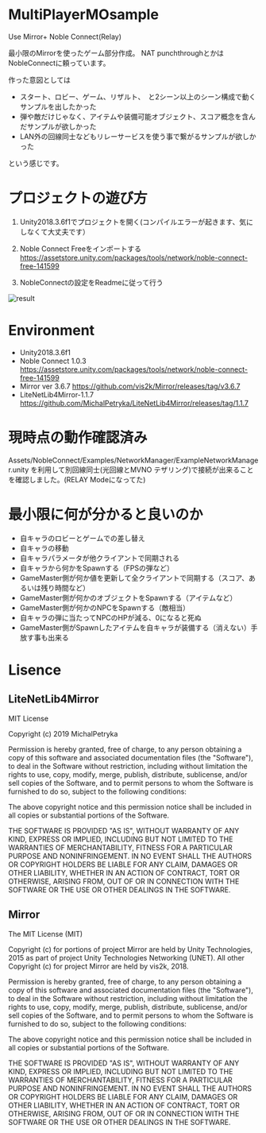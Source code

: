 # MultiPlayerMOsample
Use Mirror+ Noble Connect(Relay)

最小限のMirrorを使ったゲーム部分作成。
NAT punchthroughとかはNobleConnectに頼っています。

作った意図としては
- スタート、ロビー、ゲーム、リザルト、　と2シーン以上のシーン構成で動くサンプルを出したかった
- 弾や敵だけじゃなく、アイテムや装備可能オブジェクト、スコア概念を含んだサンプルが欲しかった
- LAN外の回線同士などもリレーサービスを使う事で繋がるサンプルが欲しかった

という感じです。


# プロジェクトの遊び方
1. Unity2018.3.6f1でプロジェクトを開く(コンパイルエラーが起きます、気にしなくて大丈夫です）

2. Noble Connect Freeをインポートする
https://assetstore.unity.com/packages/tools/network/noble-connect-free-141599

3. NobleConnectの設定をReadmeに従って行う

![result](https://github.com/neon-izm/NobleConnectMirrorSample/blob/master/DocImage/Sample.gif?raw=true)



# Environment
- Unity2018.3.6f1
- Noble Connect 1.0.3 https://assetstore.unity.com/packages/tools/network/noble-connect-free-141599
- Mirror ver 3.6.7 https://github.com/vis2k/Mirror/releases/tag/v3.6.7
- LiteNetLib4Mirror-1.1.7 https://github.com/MichalPetryka/LiteNetLib4Mirror/releases/tag/1.1.7

# 現時点の動作確認済み
Assets/NobleConnect/Examples/NetworkManager/ExampleNetworkManager.unity
を利用して別回線同士(光回線とMVNO テザリング)で接続が出来ることを確認しました。(RELAY Modeになってた)

# 最小限に何が分かると良いのか
- 自キャラのロビーとゲームでの差し替え
- 自キャラの移動
- 自キャラパラメータが他クライアントで同期される
- 自キャラから何かをSpawnする（FPSの弾など）
- GameMaster側が何か値を更新して全クライアントで同期する（スコア、あるいは残り時間など）
- GameMaster側が何かのオブジェクトをSpawnする（アイテムなど）
- GameMaster側が何かのNPCをSpawnする（敵相当）
- 自キャラの弾に当たってNPCのHPが減る、0になると死ぬ
- GameMaster側がSpawnしたアイテムを自キャラが装備する（消えない）手放す事も出来る


# Lisence

## LiteNetLib4Mirror
MIT License

Copyright (c) 2019 MichalPetryka

Permission is hereby granted, free of charge, to any person obtaining a copy
of this software and associated documentation files (the "Software"), to deal
in the Software without restriction, including without limitation the rights
to use, copy, modify, merge, publish, distribute, sublicense, and/or sell
copies of the Software, and to permit persons to whom the Software is
furnished to do so, subject to the following conditions:

The above copyright notice and this permission notice shall be included in all
copies or substantial portions of the Software.

THE SOFTWARE IS PROVIDED "AS IS", WITHOUT WARRANTY OF ANY KIND, EXPRESS OR
IMPLIED, INCLUDING BUT NOT LIMITED TO THE WARRANTIES OF MERCHANTABILITY,
FITNESS FOR A PARTICULAR PURPOSE AND NONINFRINGEMENT. IN NO EVENT SHALL THE
AUTHORS OR COPYRIGHT HOLDERS BE LIABLE FOR ANY CLAIM, DAMAGES OR OTHER
LIABILITY, WHETHER IN AN ACTION OF CONTRACT, TORT OR OTHERWISE, ARISING FROM,
OUT OF OR IN CONNECTION WITH THE SOFTWARE OR THE USE OR OTHER DEALINGS IN THE
SOFTWARE.

## Mirror
The MIT License (MIT)

Copyright (c) for portions of project Mirror are held by Unity Technologies, 2015 as part of project Unity Technologies Networking (UNET).
All other Copyright (c) for project Mirror are held by vis2k, 2018.

Permission is hereby granted, free of charge, to any person obtaining a copy
of this software and associated documentation files (the "Software"), to deal
in the Software without restriction, including without limitation the rights
to use, copy, modify, merge, publish, distribute, sublicense, and/or sell
copies of the Software, and to permit persons to whom the Software is
furnished to do so, subject to the following conditions:

The above copyright notice and this permission notice shall be included in
all copies or substantial portions of the Software.

THE SOFTWARE IS PROVIDED "AS IS", WITHOUT WARRANTY OF ANY KIND, EXPRESS OR
IMPLIED, INCLUDING BUT NOT LIMITED TO THE WARRANTIES OF MERCHANTABILITY,
FITNESS FOR A PARTICULAR PURPOSE AND NONINFRINGEMENT. IN NO EVENT SHALL THE
AUTHORS OR COPYRIGHT HOLDERS BE LIABLE FOR ANY CLAIM, DAMAGES OR OTHER
LIABILITY, WHETHER IN AN ACTION OF CONTRACT, TORT OR OTHERWISE, ARISING FROM,
OUT OF OR IN CONNECTION WITH THE SOFTWARE OR THE USE OR OTHER DEALINGS IN
THE SOFTWARE.
